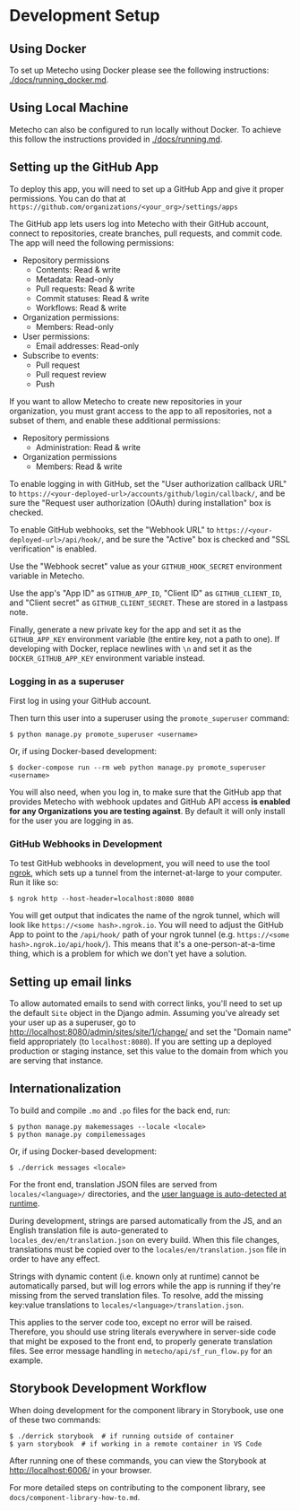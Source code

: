 # Development Setup

## Using Docker

To set up Metecho using Docker please see the following instructions:
[./docs/running_docker.md](./docs/running_docker.md).

## Using Local Machine

Metecho can also be configured to run locally without Docker. To achieve this
follow the instructions provided in [./docs/running.md](./docs/running.md).

## Setting up the GitHub App

To deploy this app, you will need to set up a GitHub App and give it proper
permissions. You can do that at
`https://github.com/organizations/<your_org>/settings/apps`

The GitHub app lets users log into Metecho with their GitHub account, connect to
repositories, create branches, pull requests, and commit code. The app will need
the following permissions:

- Repository permissions
  - Contents: Read & write
  - Metadata: Read-only
  - Pull requests: Read & write
  - Commit statuses: Read & write
  - Workflows: Read & write
- Organization permissions:
  - Members: Read-only
- User permissions:
  - Email addresses: Read-only
- Subscribe to events:
  - Pull request
  - Pull request review
  - Push

If you want to allow Metecho to create new repositories in your organization,
you must grant access to the app to all repositories, not a subset of them, and
enable these additional permissions:

- Repository permissions
  - Administration: Read & write
- Organization permissions
  - Members: Read & write

To enable logging in with GitHub, set the "User authorization callback URL" to
`https://<your-deployed-url>/accounts/github/login/callback/`, and be sure the
"Request user authorization (OAuth) during installation" box is checked.

To enable GitHub webhooks, set the "Webhook URL" to
`https://<your-deployed-url>/api/hook/`, and be sure the "Active" box is checked
and "SSL verification" is enabled.

Use the "Webhook secret" value as your `GITHUB_HOOK_SECRET` environment variable
in Metecho.

Use the app's "App ID" as `GITHUB_APP_ID`, "Client ID" as `GITHUB_CLIENT_ID`,
and "Client secret" as `GITHUB_CLIENT_SECRET`. These are stored in a lastpass
note.

Finally, generate a new private key for the app and set it as the
`GITHUB_APP_KEY` environment variable (the entire key, not a path to one). If
developing with Docker, replace newlines with `\n` and set it as the
`DOCKER_GITHUB_APP_KEY` environment variable instead.

### Logging in as a superuser

First log in using your GitHub account.

Then turn this user into a superuser using the `promote_superuser` command:

    $ python manage.py promote_superuser <username>

Or, if using Docker-based development:

    $ docker-compose run --rm web python manage.py promote_superuser <username>

You will also need, when you log in, to make sure that the GitHub app that
provides Metecho with webhook updates and GitHub API access **is enabled for any
Organizations you are testing against**. By default it will only install for the
user you are logging in as.

### GitHub Webhooks in Development

To test GitHub webhooks in development, you will need to use the tool
[ngrok](https://ngrok.com/), which sets up a tunnel from the internet-at-large
to your computer. Run it like so:

    $ ngrok http --host-header=localhost:8080 8080

You will get output that indicates the name of the ngrok tunnel, which will look
like `https://<some hash>.ngrok.io`. You will need to adjust the GitHub App to
point to the `/api/hook/` path of your ngrok tunnel (e.g.
`https://<some hash>.ngrok.io/api/hook/`). This means that it's a
one-person-at-a-time thing, which is a problem for which we don't yet have a
solution.

## Setting up email links

To allow automated emails to send with correct links, you'll need to set up the
default `Site` object in the Django admin. Assuming you've already set your user
up as a superuser, go to <http://localhost:8080/admin/sites/site/1/change/> and
set the "Domain name" field appropriately (to `localhost:8080`). If you are
setting up a deployed production or staging instance, set this value to the
domain from which you are serving that instance.

## Internationalization

To build and compile `.mo` and `.po` files for the back end, run:

    $ python manage.py makemessages --locale <locale>
    $ python manage.py compilemessages

Or, if using Docker-based development:

    $ ./derrick messages <locale>

For the front end, translation JSON files are served from `locales/<language>/`
directories, and the
[user language is auto-detected at runtime](https://github.com/i18next/i18next-browser-languageDetector).

During development, strings are parsed automatically from the JS, and an English
translation file is auto-generated to `locales_dev/en/translation.json` on every
build. When this file changes, translations must be copied over to the
`locales/en/translation.json` file in order to have any effect.

Strings with dynamic content (i.e. known only at runtime) cannot be
automatically parsed, but will log errors while the app is running if they're
missing from the served translation files. To resolve, add the missing key:value
translations to `locales/<language>/translation.json`.

This applies to the server code too, except no error will be raised. Therefore,
you should use string literals everywhere in server-side code that might be
exposed to the front end, to properly generate translation files. See error
message handling in `metecho/api/sf_run_flow.py` for an example.

## Storybook Development Workflow

When doing development for the component library in Storybook, use one of these
two commands:

    $ ./derrick storybook  # if running outside of container
    $ yarn storybook  # if working in a remote container in VS Code

After running one of these commands, you can view the Storybook at
<http://localhost:6006/> in your browser.

For more detailed steps on contributing to the component library, see
`docs/component-library-how-to.md`.

